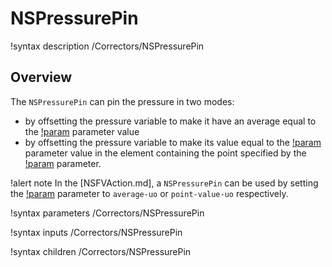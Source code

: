 # NSPressurePin

!syntax description /Correctors/NSPressurePin

## Overview

The `NSPressurePin` can pin the pressure in two modes:

- by offsetting the pressure variable to make it have an average equal to the [!param](/Correctors/NSPressurePin/phi0) parameter value
- by offsetting the pressure variable to make its value equal to the [!param](/Correctors/NSPressurePin/phi0) parameter value in the element
  containing the point specified by the [!param](/Corectors/NSPressurePin/point) parameter.


!alert note
In the [NSFVAction.md], a `NSPressurePin` can be used by setting the [!param](/Modules/NavierStokesFV/pinned_pressure_type) parameter
to `average-uo` or `point-value-uo` respectively.

!syntax parameters /Correctors/NSPressurePin

!syntax inputs /Correctors/NSPressurePin

!syntax children /Correctors/NSPressurePin
